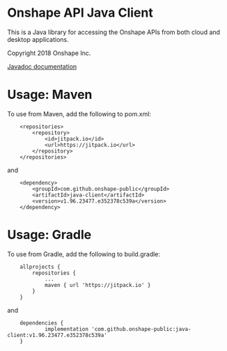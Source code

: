 Onshape API Java Client
=======================

This is a Java library for accessing the Onshape APIs from both cloud and
desktop applications.

Copyright 2018 Onshape Inc.

[Javadoc documentation](http://onshape-public.github.io/java-client/index.html?com/onshape/api/Onshape.html)

# Usage: Maven

To use from Maven, add the following to pom.xml:

```
	<repositories>
		<repository>
		    <id>jitpack.io</id>
		    <url>https://jitpack.io</url>
		</repository>
	</repositories>
```

and

```
	<dependency>
	    <groupId>com.github.onshape-public</groupId>
	    <artifactId>java-client</artifactId>
	    <version>v1.96.23477.e352378c539a</version>
	</dependency>
```

# Usage: Gradle

To use from Gradle, add the following to build.gradle:

```
	allprojects {
		repositories {
			...
			maven { url 'https://jitpack.io' }
		}
	}
```

and

```
	dependencies {
	        implementation 'com.github.onshape-public:java-client:v1.96.23477.e352378c539a'
	}
```

